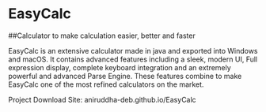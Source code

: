 # EasyCalc

##Calculator to make calculation easier, better and faster

EasyCalc is an extensive calculator made in java and exported into Windows and macOS. 
It contains advanced features including a sleek, modern UI, Full expression display, 
complete keyboard integration and an extremely powerful and advanced Parse Engine. 
These features combine to make EasyCalc one of the most refined calculators on the market.

Project Download Site: aniruddha-deb.github.io/EasyCalc

